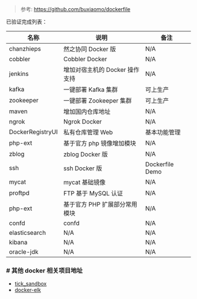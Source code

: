 > 参考: https://github.com/buxiaomo/dockerfile

已验证完成列表：

| 名称             | 说明                           | 备注            |
| ---------------- | ------------------------------ | --------------- |
| chanzhieps       | 然之协同 Docker 版             | N/A             |
| cobbler          | Cobbler Docker                 | N/A             |
| jenkins          | 增加对宿主机的 Docker 操作支持 | N/A             |
| kafka            | 一键部署 Kafka 集群            | 可上生产        |
| zookeeper        | 一键部署 Zookeeper 集群        | 可上生产        |
| maven            | 增加国内仓库地址               | N/A             |
| ngrok            | Ngrok Docker                   | N/A             |
| DockerRegistryUI | 私有仓库管理 Web               | 基本功能管理    |
| php-ext          | 基于官方 php 镜像增加模块      | N/A             |
| zblog            | zblog Docker 版                | N/A             |
| ssh              | ssh Docker 版                  | Dockerfile Demo |
| mycat            | mycat 基础镜像                 | N/A             |
| proftpd          | FTP 基于 MySQL 认证            | N/A             |
| php-ext          | 基于官方 PHP 扩展部分常用模块  | N/A             |
| confd            | confd                          | N/A             |
| elasticsearch    | N/A                            | N/A             |
| kibana           | N/A                            | N/A             |
| oracle-jdk       | N/A                            | N/A             |

### # 其他 docker 相关项目地址

- [tick_sandbox](https://github.com/zhangyouliang/tick_sandbox)
- [docker-elk](https://github.com/deviantony/docker-elk.git)

<!-- | KafkaEagle   | Kafka监控工具 |N/A| -->

<!-- ```
FROM java:8u111-jdk as builder
COPY . /app
RUN maven /app/file
RUN CGO_ENABLED=0 GOOS=linux go build -a -installsuffix cgo -o app .

FROM alpine:latest
COPY --from=builder /app/jarfile/
CMD ["./app"]
``` -->
